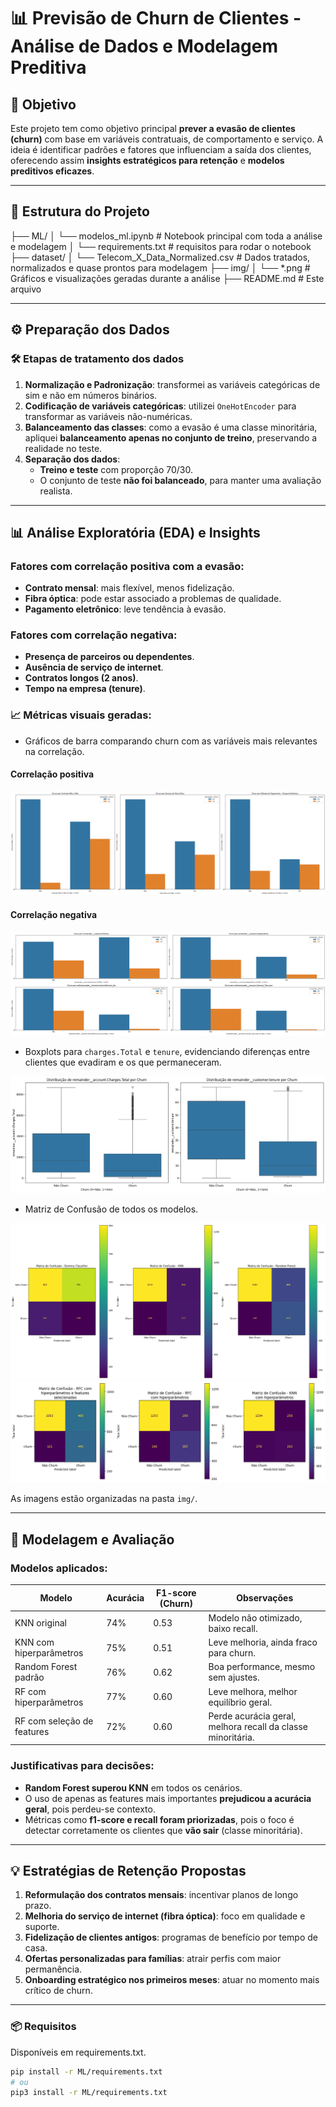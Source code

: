 # 📊 Previsão de Churn de Clientes - Análise de Dados e Modelagem Preditiva

## 🎯 Objetivo

Este projeto tem como objetivo principal **prever a evasão de clientes (churn)** com base em variáveis contratuais, de comportamento e serviço. A ideia é identificar padrões e fatores que influenciam a saída dos clientes, oferecendo assim **insights estratégicos para retenção** e **modelos preditivos eficazes**.

---

## 📁 Estrutura do Projeto

├── ML/
│ └── modelos_ml.ipynb # Notebook principal com toda a análise e modelagem
│ └── requirements.txt # requisitos para rodar o notebook
├── dataset/
│ └── Telecom_X_Data_Normalized.csv # Dados tratados, normalizados e quase prontos para modelagem
├── img/
│ └── *.png # Gráficos e visualizações geradas durante a análise
├── README.md # Este arquivo


---

## ⚙️ Preparação dos Dados

### 🛠️ Etapas de tratamento dos dados

1. **Normalização e Padronização**: transformei as variáveis categóricas de sim e não em números binários.
2. **Codificação de variáveis categóricas**: utilizei `OneHotEncoder` para transformar as variáveis não-numéricas.
3. **Balanceamento das classes**: como a evasão é uma classe minoritária, apliquei **balanceamento apenas no conjunto de treino**, preservando a realidade no teste.
4. **Separação dos dados**:
   - **Treino e teste** com proporção 70/30.
   - O conjunto de teste **não foi balanceado**, para manter uma avaliação realista.

---

## 📊 Análise Exploratória (EDA) e Insights

### Fatores com **correlação positiva** com a evasão:
- **Contrato mensal**: mais flexível, menos fidelização.
- **Fibra óptica**: pode estar associado a problemas de qualidade.
- **Pagamento eletrônico**: leve tendência à evasão.

### Fatores com **correlação negativa**:
- **Presença de parceiros ou dependentes**.
- **Ausência de serviço de internet**.
- **Contratos longos (2 anos)**.
- **Tempo na empresa (tenure)**.

### 📈 Métricas visuais geradas:
- Gráficos de barra comparando churn com as variáveis mais relevantes na correlação.
#### Correlação positiva
<img src='img/corr_pos.png'>

#### Correlação negativa
<img src='img/corr_neg.png'>

- Boxplots para `charges.Total` e `tenure`, evidenciando diferenças entre clientes que evadiram e os que permaneceram.
<img src='img/boxplot.png'>

- Matriz de Confusão de todos os modelos.
<img src='img/matrizes_inicial.png'>
<img src='img/matrizes_secundaria.png'>

As imagens estão organizadas na pasta `img/`.

---

## 🧠 Modelagem e Avaliação

### Modelos aplicados:

| Modelo                   | Acurácia | F1-score (Churn) | Observações |
|--------------------------|----------|------------------|-------------|
| KNN original             | 74%      | 0.53             | Modelo não otimizado, baixo recall. |
| KNN com hiperparâmetros  | 75%      | 0.51             | Leve melhoria, ainda fraco para churn. |
| Random Forest padrão     | 76%      | 0.62             | Boa performance, mesmo sem ajustes. |
| RF com hiperparâmetros   | 77%      | 0.60             | Leve melhora, melhor equilíbrio geral. |
| RF com seleção de features | 72%   | 0.60             | Perde acurácia geral, melhora recall da classe minoritária. |

### Justificativas para decisões:

- **Random Forest superou KNN** em todos os cenários.
- O uso de apenas as features mais importantes **prejudicou a acurácia geral**, pois perdeu-se contexto.
- Métricas como **f1-score e recall foram priorizadas**, pois o foco é detectar corretamente os clientes que **vão sair** (classe minoritária).

---

## 💡 Estratégias de Retenção Propostas

1. **Reformulação dos contratos mensais**: incentivar planos de longo prazo.
2. **Melhoria do serviço de internet (fibra óptica)**: foco em qualidade e suporte.
3. **Fidelização de clientes antigos**: programas de benefício por tempo de casa.
4. **Ofertas personalizadas para famílias**: atrair perfis com maior permanência.
5. **Onboarding estratégico nos primeiros meses**: atuar no momento mais crítico de churn.

---

### 📦 Requisitos

Disponíveis em requirements.txt.

```bash
pip install -r ML/requirements.txt
# ou
pip3 install -r ML/requirements.txt


